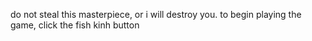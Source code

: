 do not steal this masterpiece, or i will destroy you.
to begin playing the game, click the fish kinh button